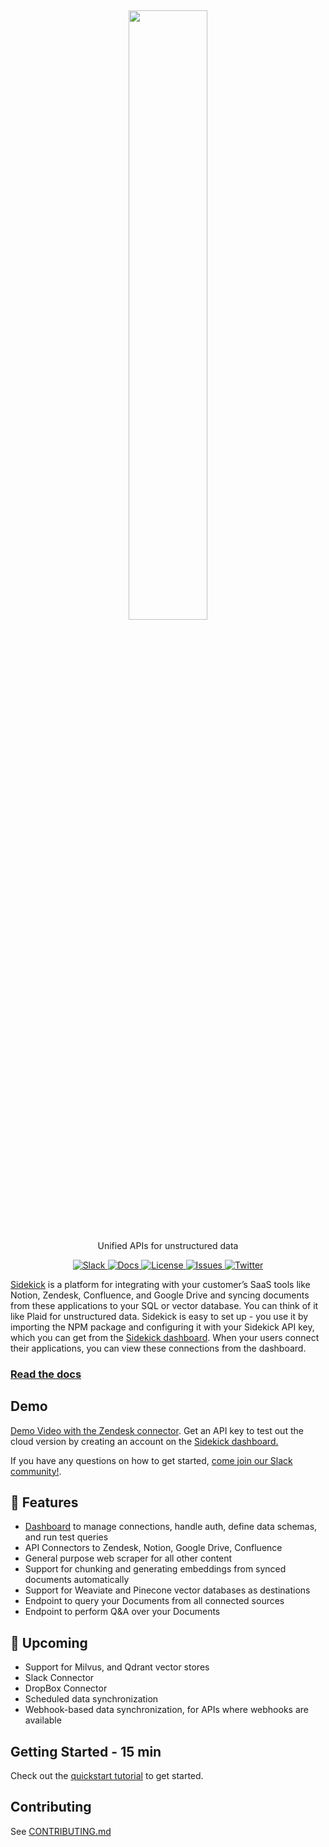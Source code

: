 <h2 align="center">
<a href="https://www.getsidekick.ai/"> <img width="50%" src="https://user-images.githubusercontent.com/14931371/228092627-33481415-544b-4a76-9f32-d039704f1cc0.png" /></a>
</h2>

<p align="center">
  <p align="center">Unified APIs for unstructured data</p>
</p>
<p align="center">
<a href="https://join.slack.com/t/sidekick-public/shared_invite/zt-1ty1wz6w0-8jkmdvBpM5kj_Fh30EiCcg" target="_blank">
    <img src="https://img.shields.io/badge/slack-join-blue.svg?logo=slack" alt="Slack">
</a>
</a>
  <a href="https://docs.getsidekick.ai" target="_blank">
    <img src="https://img.shields.io/badge/-docs-blue" alt="Docs">
</a>
<a href="https://github.com/ai-sidekick/sidekick/blob/main/LICENSE" target="_blank">
    <img src="https://img.shields.io/static/v1?label=license&message=GPL-3.0&color=blue" alt="License">
</a>
<a href="https://github.com/ai-sidekick/sidekick/issues?q=is%3Aissue+is%3Aclosed" target="_blank">
    <img src="https://img.shields.io/github/issues-closed/ai-sidekick/sidekick?color=blue" alt="Issues">
</a>
  <a href="https://twitter.com/getsidekickai" target="_blank">
    <img src="https://img.shields.io/twitter/follow/getsidekickai?style=social" alt="Twitter">
</a>
</p>

[Sidekick](https://getsidekick.ai/) is a platform for integrating with your customer’s SaaS tools like Notion, Zendesk, Confluence, and Google Drive and syncing documents from these applications to your SQL or vector database. You can think of it like Plaid for unstructured data. Sidekick is easy to set up - you use it by importing the NPM package and configuring it with your Sidekick API key, which you can get from the [Sidekick dashboard](https://dashboard.getsidekick.ai/). When your users connect their applications, you can view these connections from the dashboard.

### <a href="https://docs.getsidekick.ai" target="_blank">Read the docs</a>

## Demo
[Demo Video with the Zendesk connector](https://youtu.be/hH09kWi6Si0).
Get an API key to test out the cloud version by creating an account on the [Sidekick dashboard.](https://dashboard.getsidekick.ai/)

If you have any questions on how to get started, [come join our Slack community!](https://sidekick-public.slack.com/).

## 💎 Features
* [Dashboard](https://dashboard.getsidekick.ai/sign-in) to manage connections, handle auth, define data schemas, and run test queries
* API Connectors to Zendesk, Notion, Google Drive, Confluence
* General purpose web scraper for all other content
* Support for chunking and generating embeddings from synced documents automatically
* Support for Weaviate and Pinecone vector databases as destinations
* Endpoint to query your Documents from all connected sources
* Endpoint to perform Q&A over your Documents

## 🚧 Upcoming
* Support for Milvus, and Qdrant vector stores
* Slack Connector
* DropBox Connector
* Scheduled data synchronization
* Webhook-based data synchronization, for APIs where webhooks are available

## Getting Started - 15 min
Check out the [quickstart tutorial](https://docs.getsidekick.ai/quickstart) to get started.

## Contributing
See [CONTRIBUTING.md](https://github.com/ai-sidekick/sidekick/blob/main/CONTRIBUTING.md)
